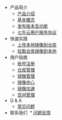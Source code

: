* 产品简介
  * [产品介绍](introduction/product-introduction.md)
  * [基本概念](introduction/basic-concepts.md)
  * [发布版本及功能](introduction/changelog.md)
  * [七牛云用户服务协议](introduction/conditions-of-use.md)
* 快速实践
  * [上传本地镜像到仓库](quick-start/push-image.md)
  * [拉取仓库镜像到本地](quick-start/pull-image.md)
* 用户指南
  * [账号注册](user-guide/registry.md)
  * [仓库管理](user-guide/repository.md)
  * [镜像管理](user-guide/image.md)
  * [镜像中心](user-guide/image-center.md)
  * [镜像加速](user-guide/mirror.md)
  * [空间管理](user-guide/namespace.md)
* Q & A
  * [常见问题](q-and-a/q-and-a.md)
* 联系我们
  * [问题反馈](contact-us/contact-us.md)
